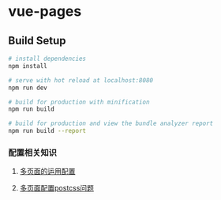 # vue-pages
## Build Setup
``` bash
# install dependencies
npm install

# serve with hot reload at localhost:8080
npm run dev

# build for production with minification
npm run build

# build for production and view the bundle analyzer report
npm run build --report
```


### 配置相关知识

 1. [多页面的运用配置](https://github.com/huangchucai/vue-pages/issues/1)

 2. [多页面配置postcss问题](https://github.com/huangchucai/vue-pages/issues/2)




